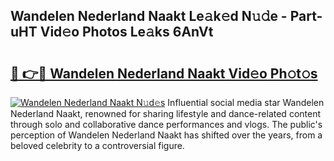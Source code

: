 ## Wandelen Nederland Naakt Le𝚊k𝚎d N𝚞𝚍e - Part-uHT Vid𝚎o Photos Le𝚊ks 6AnVt

# <h2><a href="http://fb6dof.evod.top/?m=Wandelen+Nederland+Naakt">🔗 👉🔴 Wandelen Nederland Naakt Vid𝚎o Ph𝚘t𝚘s</a></h2>

[![Wandelen Nederland Naakt N𝚞d𝚎s](https://i.imgur.com/8V9OHl7.gif)](http://fb6dof.evod.top/?m=Wandelen+Nederland+Naakt)
Influential social media star Wandelen Nederland Naakt, renowned for sharing lifestyle and dance-related content through solo and collaborative dance performances and vlogs. The public's perception of Wandelen Nederland Naakt has shifted over the years, from a beloved celebrity to a controversial figure. 
